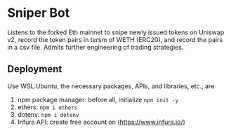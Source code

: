 # Sniper Bot
Listens to the forked Eth mainnet to snipe newly issued tokens on Uniswap v2, record the token pairs in tersm of WETH (ERC20), and record the pairs in a csv file.
Admits further engineering of trading strategies. 
## Deployment
Use WSL:Ubuntu, the necessary packages, APIs, and libraries, etc., are
1. npm package manager: before all, initialize `npn init -y`
2. ethers: `npm i ethers`
3. dotenv: `npm i dotenv`
4. Infura API: create free account on (https://www.infura.io/)
